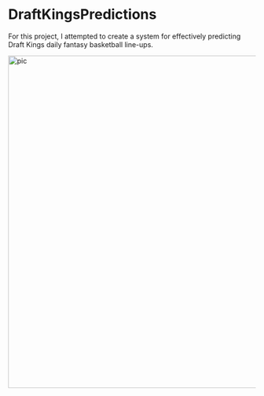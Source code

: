 # DraftKingsPredictions

For this project, I attempted to create a system for effectively predicting Draft Kings daily fantasy basketball line-ups. 

<img width="677" alt="pic" src="https://user-images.githubusercontent.com/19575713/44431290-9e85ab00-a55a-11e8-8dfd-5cae1be05c14.png">
